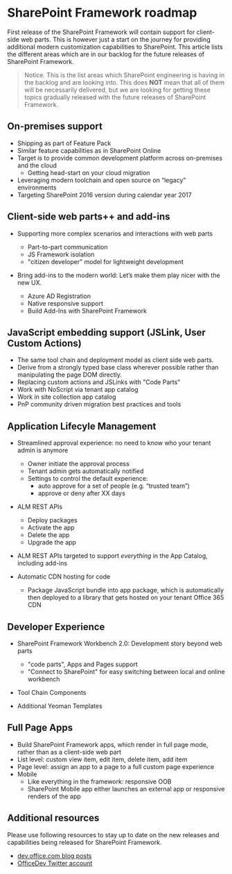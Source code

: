 # SharePoint Framework roadmap

First release of the SharePoint Framework will contain support for client-side web parts. This is however just a start on the journey for providing additional modern customization capabilities to SharePoint. This article lists the different areas which are in our backlog for the future releases of SharePoint Framework.

> Notice. This is the list areas which SharePoint engineering is having in the backlog and are looking into. This does **NOT** mean that all of them will be necessarily delivered, but we are looking for getting these topics gradually released with the future releases of SharePoint Framework.  

## On-premises support

- Shipping as part of Feature Pack 
- Similar feature capabilities as in SharePoint Online
- Target is to provide common development platform across on-premises and the cloud
    - Getting head-start on your cloud migration
- Leveraging modern toolchain and open source on “legacy” environments
- Targeting SharePoint 2016 version during calendar year 2017

## Client-side web parts++ and add-ins

- Supporting more complex scenarios and interactions with web parts
    - Part-to-part communication
	- JS Framework isolation
    - "citizen developer" model for lightweight development

- Bring add-ins to the modern world: Let’s make them play nicer with the new UX. 
    - Azure AD Registration
    - Native responsive support 
    - Build Add-Ins with SharePoint Framework

## JavaScript embedding support (JSLink, User Custom Actions)

- The same tool chain and deployment model as client side web parts.
- Derive from a strongly typed base class wherever possible rather than manipulating the page DOM directly.
- Replacing custom actions and JSLinks with "Code Parts"
- Work with NoScript via tenant app catalog
- Work in site collection app catalog
- PnP community driven migration best practices and tools


## Application Lifecyle Management

- Streamlined approval experience: no need to know who your tenant admin is anymore
    - Owner initiate the approval process
    - Tenant admin gets automatically notified 
    - Settings to control the default experience: 
        - auto approve for a set of people (e.g. “trusted team”)
        - approve or deny after XX days 

- ALM REST APIs
    - Deploy packages
    - Activate the app
    - Delete the app
    - Upgrade the app

- ALM REST APIs targeted to support *everything* in the App Catalog, including add-ins
- Automatic CDN hosting for code
    - Package JavaScript bundle into app package, which is automatically then deployed to a library that gets hosted on your tenant Office 365 CDN


## Developer Experience
- SharePoint Framework Workbench 2.0: Development story beyond web parts
    - "code parts", Apps and Pages support
    - "Connect to SharePoint" for easy switching between local and online workbench

- Tool Chain Components
- Additional Yeoman Templates

## Full Page Apps
- Build SharePoint Framework apps, which render in full page mode, rather than as a client-side web part
- List level: custom view item, edit item, delete item, add item
- Page level: assign an app to a page to a full custom page experience
- Mobile
    - Like everything in the framework: responsive OOB
    - SharePoint Mobile app either launches an external app or responsive renders of the app

## Additional resources
Please use following resources to stay up to date on the new releases and capabilities being released for SharePoint Framework.

* [dev.office.com blog posts](sharepoint-framework-overview)
* [OfficeDev Twitter account](web-parts/get-started/build-a-hello-world-web-part)
